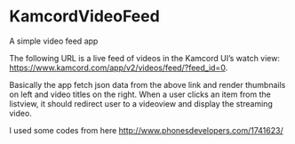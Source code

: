 KamcordVideoFeed
================

A simple video feed app

The following URL is a live feed of videos in the Kamcord UI’s watch view: 
https://www.kamcord.com/app/v2/videos/feed/?feed_id=0. 

Basically the app fetch json data from the above link and render thumbnails on left and video titles on the right.
When a user clicks an item from the listview, it should redirect user to a videoview and display the streaming video.

I used some codes from here http://www.phonesdevelopers.com/1741623/
